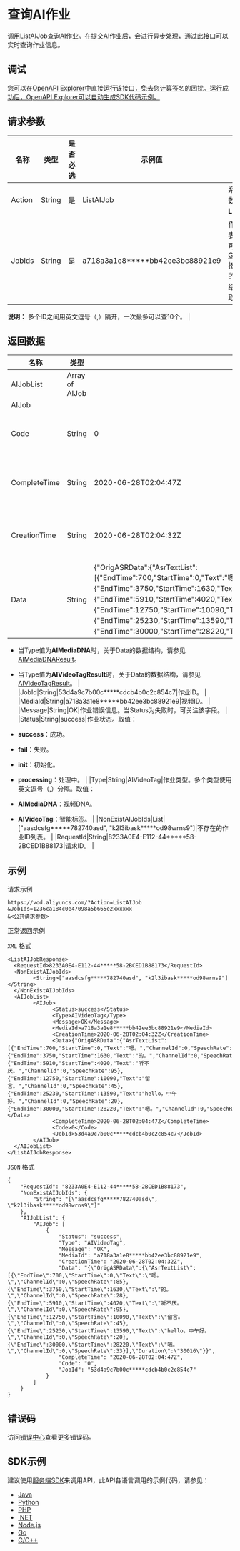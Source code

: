 # 查询AI作业

调用ListAIJob查询AI作业。在提交AI作业后，会进行异步处理，通过此接口可以实时查询作业信息。

## 调试

[您可以在OpenAPI Explorer中直接运行该接口，免去您计算签名的困扰。运行成功后，OpenAPI Explorer可以自动生成SDK代码示例。](https://api.aliyun.com/#product=vod&api=ListAIJob&type=RPC&version=2017-03-21)

## 请求参数

|名称|类型|是否必选|示例值|描述|
|--|--|----|---|--|
|Action|String|是|ListAIJob|系统规定参数。取值：**ListAIJob**。 |
|JobIds|String|是|a718a3a1e8\*\*\*\*\*bb42ee3bc88921e9|作业ID列表。JobId可以通过[GetPlayInfo](~~56124~~)接口中返回的PlayInfo结构体中获取。

 **说明：** 多个ID之间用英文逗号（,）隔开，一次最多可以查10个。 |

## 返回数据

|名称|类型|示例值|描述|
|--|--|---|--|
|AIJobList|Array of AIJob| |作业信息列表。 |
|AIJob| | | |
|Code|String|0|作业错误码。当Status为失败时，可关注该字段。 |
|CompleteTime|String|2020-06-28T02:04:47Z|作业结束时间。格式为：*yyyy-MM-dd*T*HH:mm:ss*Z（UTC时间）。 |
|CreationTime|String|2020-06-28T02:04:32Z|作业开始时间。格式为：*yyyy-MM-dd*T*HH:mm:ss*Z（UTC时间）。 |
|Data|String|\{"OrigASRData":\{"AsrTextList":\[\{"EndTime":700,"StartTime":0,"Text":"嗯。","ChannelId":0,"SpeechRate":85\},\{"EndTime":3750,"StartTime":1630,"Text":"的。","ChannelId":0,"SpeechRate":28\},\{"EndTime":5910,"StartTime":4020,"Text":"听不厌。","ChannelId":0,"SpeechRate":95\},\{"EndTime":12750,"StartTime":10090,"Text":"留言。","ChannelId":0,"SpeechRate":45\},\{"EndTime":25230,"StartTime":13590,"Text":"hello，中午好。","ChannelId":0,"SpeechRate":20\},\{"EndTime":30000,"StartTime":28220,"Text":"嗯。","ChannelId":0,"SpeechRate":33\}\],"Duration":"30016"\}\}|作业结果数据，JSON数据格式。

 -   当Type值为**AIMediaDNA**时，关于Data的数据结构，请参见[AIMediaDNAResult](~~89863~~)。
-   当Type值为**AIVideoTagResult**时，关于Data的数据结构，请参见[AIVideoTagResult](~~89863~~)。 |
|JobId|String|53d4a9c7b00c\*\*\*\*\*cdcb4b0c2c854c7|作业ID。 |
|MediaId|String|a718a3a1e8\*\*\*\*\*bb42ee3bc88921e9|视频ID。 |
|Message|String|OK|作业错误信息。当Status为失败时，可关注该字段。 |
|Status|String|success|作业状态。取值：

 -   **success**：成功。
-   **fail**：失败。
-   **init**：初始化。
-   **processing**：处理中。 |
|Type|String|AIVideoTag|作业类型。多个类型使用英文逗号（,）分隔。取值：

 -   **AIMediaDNA**：视频DNA。
-   **AIVideoTag**：智能标签。 |
|NonExistAIJobIds|List|\["aasdcsfg\*\*\*\*\*782740asd", "k2l3ibask\*\*\*\*\*od98wrns9"\]|不存在的作业ID列表。 |
|RequestId|String|8233A0E4-E112-44\*\*\*\*\*58-2BCED1B88173|请求ID。 |

## 示例

请求示例

```
https://vod.aliyuncs.com/?Action=ListAIJob
&JobIds=1236ca184c0e47098a5b665e2xxxxxx
&<公共请求参数>
```

正常返回示例

`XML` 格式

```
<ListAIJobResponse>
  <RequestId>8233A0E4-E112-44*****58-2BCED1B88173</RequestId>
  <NonExistAIJobIds>
        <String>["aasdcsfg*****782740asd", "k2l3ibask*****od98wrns9"]</String>
  </NonExistAIJobIds>
  <AIJobList>
        <AIJob>
              <Status>success</Status>
              <Type>AIVideoTag</Type>
              <Message>OK</Message>
              <MediaId>a718a3a1e8*****bb42ee3bc88921e9</MediaId>
              <CreationTime>2020-06-28T02:04:32Z</CreationTime>
              <Data>{"OrigASRData":{"AsrTextList":[{"EndTime":700,"StartTime":0,"Text":"嗯。","ChannelId":0,"SpeechRate":85},{"EndTime":3750,"StartTime":1630,"Text":"的。","ChannelId":0,"SpeechRate":28},{"EndTime":5910,"StartTime":4020,"Text":"听不厌。","ChannelId":0,"SpeechRate":95},{"EndTime":12750,"StartTime":10090,"Text":"留言。","ChannelId":0,"SpeechRate":45},{"EndTime":25230,"StartTime":13590,"Text":"hello，中午好。","ChannelId":0,"SpeechRate":20},{"EndTime":30000,"StartTime":28220,"Text":"嗯。","ChannelId":0,"SpeechRate":33}],"Duration":"30016"}}</Data>
              <CompleteTime>2020-06-28T02:04:47Z</CompleteTime>
              <Code>0</Code>
              <JobId>53d4a9c7b00c*****cdcb4b0c2c854c7</JobId>
        </AIJob>
  </AIJobList>
</ListAIJobResponse>
```

`JSON` 格式

```
{
	"RequestId": "8233A0E4-E112-44*****58-2BCED1B88173",
	"NonExistAIJobIds": {
		"String": "[\"aasdcsfg*****782740asd\", \"k2l3ibask*****od98wrns9\"]"
	},
	"AIJobList": {
		"AIJob": [
			{
				"Status": "success",
				"Type": "AIVideoTag",
				"Message": "OK",
				"MediaId": "a718a3a1e8*****bb42ee3bc88921e9",
				"CreationTime": "2020-06-28T02:04:32Z",
				"Data": "{\"OrigASRData\":{\"AsrTextList\":[{\"EndTime\":700,\"StartTime\":0,\"Text\":\"嗯。\",\"ChannelId\":0,\"SpeechRate\":85},{\"EndTime\":3750,\"StartTime\":1630,\"Text\":\"的。\",\"ChannelId\":0,\"SpeechRate\":28},{\"EndTime\":5910,\"StartTime\":4020,\"Text\":\"听不厌。\",\"ChannelId\":0,\"SpeechRate\":95},{\"EndTime\":12750,\"StartTime\":10090,\"Text\":\"留言。\",\"ChannelId\":0,\"SpeechRate\":45},{\"EndTime\":25230,\"StartTime\":13590,\"Text\":\"hello，中午好。\",\"ChannelId\":0,\"SpeechRate\":20},{\"EndTime\":30000,\"StartTime\":28220,\"Text\":\"嗯。\",\"ChannelId\":0,\"SpeechRate\":33}],\"Duration\":\"30016\"}}",
				"CompleteTime": "2020-06-28T02:04:47Z",
				"Code": "0",
				"JobId": "53d4a9c7b00c*****cdcb4b0c2c854c7"
			}
		]
	}
}
```

## 错误码

访问[错误中心](https://error-center.aliyun.com/status/product/vod)查看更多错误码。

## SDK示例

建议使用[服务端SDK](~~101789~~)来调用API，此API各语言调用的示例代码，请参见：

-   [Java](~~61063~~)
-   [Python](~~61054~~)
-   [PHP](~~61069~~)
-   [.NET](~~84750~~)
-   [Node.js](~~101396~~)
-   [Go](~~101411~~)
-   [C/C++](~~101261~~)

